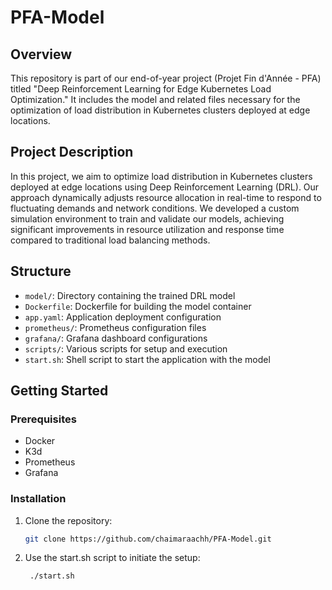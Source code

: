 # PFA-Model

## Overview

This repository is part of our end-of-year project (Projet Fin d'Année - PFA) titled "Deep Reinforcement Learning for Edge Kubernetes Load Optimization." It includes the model and related files necessary for the optimization of load distribution in Kubernetes clusters deployed at edge locations.

## Project Description

In this project, we aim to optimize load distribution in Kubernetes clusters deployed at edge locations using Deep Reinforcement Learning (DRL). Our approach dynamically adjusts resource allocation in real-time to respond to fluctuating demands and network conditions. We developed a custom simulation environment to train and validate our models, achieving significant improvements in resource utilization and response time compared to traditional load balancing methods.

## Structure

- `model/`: Directory containing the trained DRL model
- `Dockerfile`: Dockerfile for building the model container
- `app.yaml`: Application deployment configuration
- `prometheus/`: Prometheus configuration files
- `grafana/`: Grafana dashboard configurations
- `scripts/`: Various scripts for setup and execution
- `start.sh`: Shell script to start the application with the model

## Getting Started

### Prerequisites

- Docker
- K3d
- Prometheus
- Grafana

### Installation

1. Clone the repository:
   ```bash
   git clone https://github.com/chaimaraachh/PFA-Model.git


2. Use the start.sh script to initiate the setup:
   ```bash
    ./start.sh
